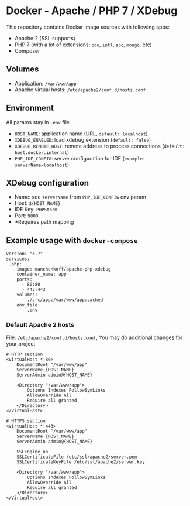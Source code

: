 # Docker - Apache / PHP 7 / XDebug

This repository contains Docker image sources with following apps:

- Apache 2 (SSL supports)
- PHP 7 (with a lot of extensions: `pdo`, `intl`, `apc`, `mongo`, etc)
- Composer

## Volumes

- Application: `/var/www/app`
- Apache virtual hosts: `/etc/apache2/conf.d/hosts.conf`

## Environment

All params stay in `.env` file

- `HOST_NAME`: application name (URL, `default: localhost`)
- `XDEBUG_ENABLED`: load xdebug extension (`default: false`) 
- `XDEBUG_REMOTE_HOST`: remote address to process connections (`default: host.docker.internal`)
- `PHP_IDE_CONFIG`: server configuration for IDE (`example: serverName=localhost`)

## XDebug configuration

- Name: see `serverName` from `PHP_IDE_CONFIG` env param
- Host: `${HOST_NAME}`
- IDE Key: `PHPStorm`
- Port: `9000`
- *Requires path mapping

## Example usage with `docker-compose`

```
version: "3.7"
services:
  php:
    image: manchenkoff/apache-php-xdebug
    container_name: app
    ports:
      - 80:80
      - 443:443
    volumes:
      - ./src/app:/var/www/app:cached
    env_file:
      - .env
```

### Default Apache 2 hosts

File: `/etc/apache2/conf.d/hosts.conf`, You may do additional changes for your project

```
# HTTP section
<VirtualHost *:80>
    DocumentRoot "/var/www/app"
    ServerName {HOST_NAME}
    ServerAdmin admin@{HOST_NAME}

    <Directory "/var/www/app">
        Options Indexes FollowSymLinks
        AllowOverride All
        Require all granted
    </Directory>
</VirtualHost>

# HTTPS section
<VirtualHost *:443>
    DocumentRoot "/var/www/app"
    ServerName {HOST_NAME}
    ServerAdmin admin@{HOST_NAME}

    SSLEngine on
    SSLCertificateFile /etc/ssl/apache2/server.pem
    SSLCertificateKeyFile /etc/ssl/apache2/server.key

    <Directory "/var/www/app">
        Options Indexes FollowSymLinks
        AllowOverride All
        Require all granted
    </Directory>
</VirtualHost>
```